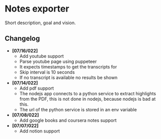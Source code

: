 # Notes exporter

Short description, goal and vision.

## Changelog

- **[07/16/022]**
  - Add youtube support
  - Parse youtube page using puppeteer
  - It expects timestamps to get the transcripts for
  - Skip interval is 10 seconds
  - If no transcript is available no results be shown
- **[07/14/022]**
  - Add pdf support
  - The nodejs app connects to a python service to extract highlights from the
    PDF, this is not done in nodejs, because nodejs is bad at this.
  - The url of the python service is stored in an env variable
- **[07/08/022]**
  - Add google books and coursera notes support
- **[07/07/022]**
  - Add notion support
